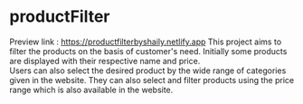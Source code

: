 # productFilter
Preview link : https://productfilterbyshaily.netlify.app
This project aims to filter the products on the basis of customer's need. Initially some products are displayed with their respective name and price.        
Users can also select the desired product by the wide range of categories given in the website. They can also select and filter products using the price range which is also available in the website.
